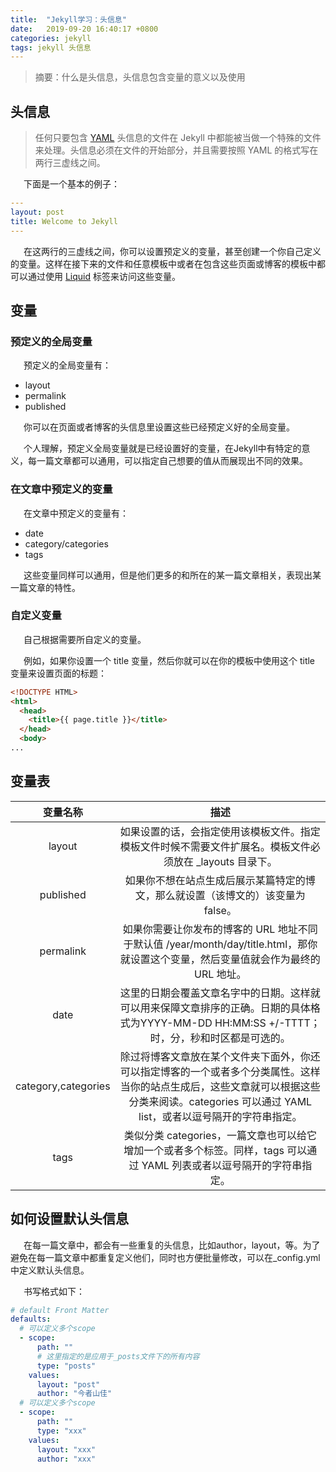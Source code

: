 ```yaml
---
title:  "Jekyll学习：头信息"
date:   2019-09-20 16:40:17 +0800
categories: jekyll
tags: jekyll 头信息
---
```

> 摘要：什么是头信息，头信息包含变量的意义以及使用 

## 头信息

> 任何只要包含 [YAML]() 头信息的文件在 Jekyll 中都能被当做一个特殊的文件来处理。头信息必须在文件的开始部分，并且需要按照 YAML 的格式写在两行三虚线之间。

&ensp;&ensp;&ensp;下面是一个基本的例子：
```yml
---
layout: post
title: Welcome to Jekyll
---
```
&ensp;&ensp;&ensp;在这两行的三虚线之间，你可以设置预定义的变量，甚至创建一个你自己定义的变量。这样在接下来的文件和任意模板中或者在包含这些页面或博客的模板中都可以通过使用 [Liquid]() 标签来访问这些变量。

## 变量

### 预定义的全局变量

&ensp;&ensp;&ensp;预定义的全局变量有：
* layout
* permalink
* published

&ensp;&ensp;&ensp;你可以在页面或者博客的头信息里设置这些已经预定义好的全局变量。

&ensp;&ensp;&ensp;个人理解，预定义全局变量就是已经设置好的变量，在Jekyll中有特定的意义，每一篇文章都可以通用，可以指定自己想要的值从而展现出不同的效果。

### 在文章中预定义的变量
	
&ensp;&ensp;&ensp;在文章中预定义的变量有：
* date
* category/categories
* tags

&ensp;&ensp;&ensp;这些变量同样可以通用，但是他们更多的和所在的某一篇文章相关，表现出某一篇文章的特性。
	
### 自定义变量
	
&ensp;&ensp;&ensp;自己根据需要所自定义的变量。

&ensp;&ensp;&ensp;例如，如果你设置一个 title 变量，然后你就可以在你的模板中使用这个 title 变量来设置页面的标题：

```html
<!DOCTYPE HTML>
<html>
  <head>
    <title>{{ page.title }}</title>
  </head>
  <body>
...
```

## 变量表

变量名称 			| 描述
:-: 				| :-:
layout 				| 如果设置的话，会指定使用该模板文件。指定模板文件时候不需要文件扩展名。模板文件必须放在 _layouts 目录下。
published 			| 如果你不想在站点生成后展示某篇特定的博文，那么就设置（该博文的）该变量为 false。
permalink 			| 如果你需要让你发布的博客的 URL 地址不同于默认值 /year/month/day/title.html，那你就设置这个变量，然后变量值就会作为最终的 URL 地址。
date 				| 这里的日期会覆盖文章名字中的日期。这样就可以用来保障文章排序的正确。日期的具体格式为YYYY-MM-DD HH:MM:SS +/-TTTT；时，分，秒和时区都是可选的。
category,categories | 除过将博客文章放在某个文件夹下面外，你还可以指定博客的一个或者多个分类属性。这样当你的站点生成后，这些文章就可以根据这些分类来阅读。categories 可以通过 YAML list，或者以逗号隔开的字符串指定。
tags 				| 类似分类 categories，一篇文章也可以给它增加一个或者多个标签。同样，tags 可以通过 YAML 列表或者以逗号隔开的字符串指定。

## 如何设置默认头信息

&ensp;&ensp;&ensp;在每一篇文章中，都会有一些重复的头信息，比如author，layout，等。为了避免在每一篇文章中都重复定义他们，同时也方便批量修改，可以在_config.yml中定义默认头信息。

&ensp;&ensp;&ensp;书写格式如下：
```yml
# default Front Matter
defaults:
  # 可以定义多个scope
  - scope:
      path: ""
      # 这里指定的是应用于_posts文件下的所有内容
      type: "posts" 
    values:
      layout: "post"
      author: "今者山佳"
  # 可以定义多个scope
  - scope: 
      path: ""
      type: "xxx"
    values:
      layout: "xxx"
      author: "xxx"
```